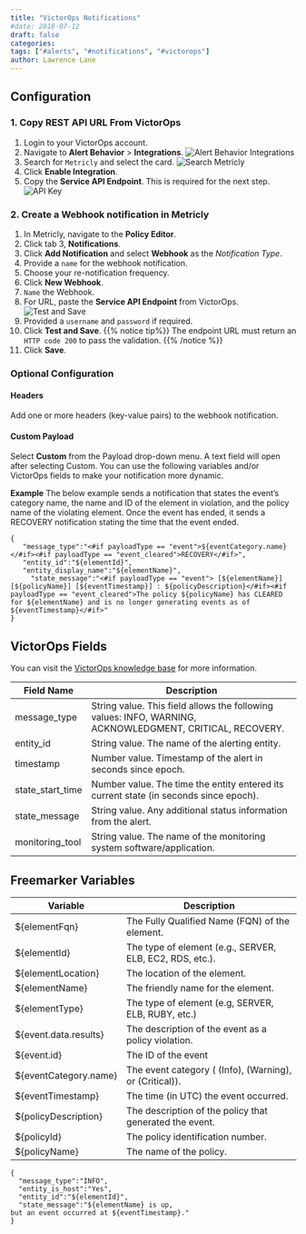 ```yaml
---
title: "VictorOps Notifications"
#date: 2018-07-12
draft: false
categories:
tags: ["#alerts", "#notifications", "#victorops"]
author: Lawrence Lane
---
```


## Configuration
### 1. Copy REST API URL From VictorOps
1. Login to your VictorOps account.
2. Navigate to **Alert Behavior** > **Integrations**.
![Alert Behavior Integrations](/images/notifications-victorops/alert-behavior-integrations.png)
3. Search for `Metricly` and select the card.
![Search Metricly](/images/notifications-victorops/search-metricly.png)
4. Click **Enable Integration**.
5. Copy the **Service API Endpoint**. This is required for the next step.
![API Key](/images/notifications-victorops/api-key.png)

### 2. Create a Webhook notification in Metricly
1. In Metricly, navigate to the **Policy Editor**.
2. Click tab 3, **Notifications**.
3. Click **Add Notification** and select **Webhook** as the _Notification Type_.
4. Provide a `name` for the webhook notification.
5. Choose your re-notification frequency.
6. Click **New Webhook**.
7. `Name` the Webhook.
8. For URL, paste the **Service API Endpoint** from VictorOps.
![Test and Save](/images/notifications-victorops/test-and-save.png)
9. Provided a `username` and `password` if required.
10. Click **Test and Save**.
{{% notice tip%}}
The endpoint URL must return an `HTTP code 200` to pass the validation.
{{% /notice %}}
11. Click **Save**.

### Optional Configuration
#### Headers
Add one or more headers (key-value pairs) to the webhook notification.

#### Custom Payload
Select **Custom** from the Payload drop-down menu. A text field will open after selecting Custom. You can use the following variables and/or VictorOps fields to make your notification more dynamic.

**Example**
The below example sends a notification that states the event’s category name, the name and ID of the element in violation, and the policy name of the violating element. Once the event has ended, it sends a RECOVERY notification stating the time that the event ended.

```
{
   "message_type":"<#if payloadType == "event">${eventCategory.name}</#if><#if payloadType == "event_cleared">RECOVERY</#if>",
   "entity_id":"${elementId}",
   "entity_display_name":"${elementName}",
     "state_message":"<#if payloadType == "event"> [${elementName}] [${policyName}] [${eventTimestamp}] : ${policyDescription}</#if><#if payloadType == "event_cleared">The policy ${policyName} has CLEARED for ${elementName} and is no longer generating events as of ${eventTimestamp}</#if>"
}
```

## VictorOps Fields
You can visit the [VictorOps knowledge base](http://victorops.force.com/knowledgebase/articles/Integration/Alert-Ingestion-API-Documentation/) for more information.

| Field Name              | Description                                                                                              |
|-------------------------|----------------------------------------------------------------------------------------------------------|
| message_type            | String value. This field allows the following values: INFO, WARNING, ACKNOWLEDGMENT, CRITICAL, RECOVERY.|                                                                                                          |
| entity_id               | String value. The name of the alerting entity.                                                           |
| timestamp               | Number value. Timestamp of the alert in seconds since epoch.                                             |
| state_start_time        | Number value. The time the entity entered its current state (in seconds since epoch).                    |
| state_message           | String value. Any additional status information from the alert.                                          |
| monitoring_tool         | String value. The name of the monitoring system software/application.                                    |

## Freemarker Variables

| Variable              | Description                                              |
|-----------------------|----------------------------------------------------------|
| ${elementFqn}         | The Fully Qualified Name (FQN) of the element.           |
| ${elementId}          | The type of element (e.g., SERVER, ELB, EC2, RDS, etc.). |
| ${elementLocation}    | The location of the element.                             |
| ${elementName}        | The friendly name for the element.                       |
| ${elementType}        | The type of element (e.g, SERVER, ELB, RUBY, etc.)       |
| ${event.data.results} | The description of the event as a policy violation.      |
| ${event.id}           | The ID of the event                                      |
| ${eventCategory.name} | The event category ( (Info), (Warning), or (Critical)).  |
| ${eventTimestamp}     | The time (in UTC) the event occurred.                    |
| ${policyDescription}  | The description of the policy that generated the event.  |
| ${policyId}           | The policy identification number.                        |
| ${policyName}         | The name of the policy.                                  |

```
{
  "message_type":"INFO",
  "entity_is_host":"Yes",
  "entity_id":"${elementId}",
  "state_message":"${elementName} is up,
but an event occurred at ${eventTimestamp}."
}
```

